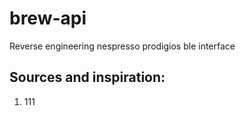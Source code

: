 # brew-api
Reverse engineering nespresso prodigios ble interface


## Sources and inspiration:
1) 111
